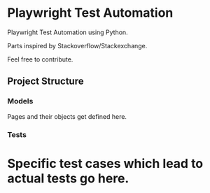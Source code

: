 # Playwright Test Automation
Playwright Test Automation using Python.

Parts inspired by Stackoverflow/Stackexchange.

Feel free to contribute.

## Project Structure
### Models
Pages and their objects get defined here.
### Tests
Specific test cases which lead to actual tests go here.
=======
